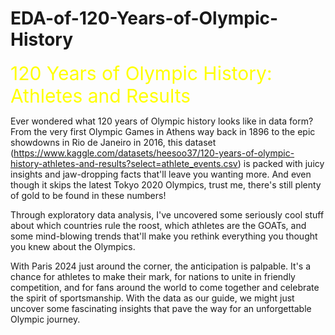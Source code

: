 # EDA-of-120-Years-of-Olympic-History

<span style="color:yellow; font-size:30px">120 Years of Olympic History: Athletes and Results</span>

Ever wondered what 120 years of Olympic history looks like in data form? From the very first Olympic Games in Athens way back in 1896 to the epic showdowns in Rio de Janeiro in 2016, this dataset (https://www.kaggle.com/datasets/heesoo37/120-years-of-olympic-history-athletes-and-results?select=athlete_events.csv) is packed with juicy insights and jaw-dropping facts that'll leave you wanting more. And even though it skips the latest Tokyo 2020 Olympics, trust me, there's still plenty of gold to be found in these numbers!

Through exploratory data analysis, I've uncovered some seriously cool stuff about which countries rule the roost, which athletes are the GOATs, and some mind-blowing trends that'll make you rethink everything you thought you knew about the Olympics.

With Paris 2024 just around the corner, the anticipation is palpable. It's a chance for athletes to make their mark, for nations to unite in friendly competition, and for fans around the world to come together and celebrate the spirit of sportsmanship. With the data as our guide, we might just uncover some fascinating insights that pave the way for an unforgettable Olympic journey.
